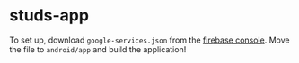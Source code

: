 # studs-app

To set up, download `google-services.json` from the [firebase console](https://console.firebase.google.com/u/0/project/studs-48e19/settings/general/android:se.studieresan.studs).
Move the file to `android/app` and build the application!
